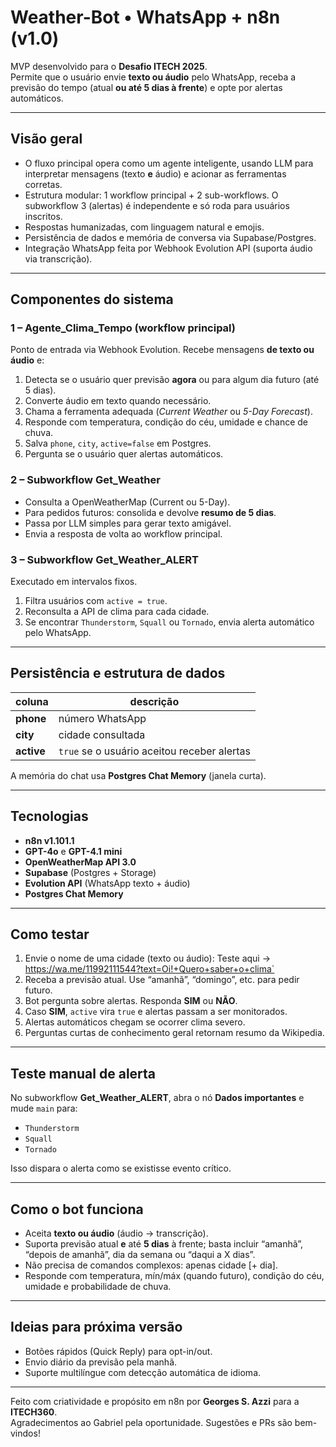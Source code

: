 # Weather-Bot • WhatsApp + n8n (v1.0)

MVP desenvolvido para o **Desafio ITECH 2025**.  
Permite que o usuário envie **texto ou áudio** pelo WhatsApp, receba a previsão do tempo (atual **ou até 5 dias à frente**) e opte por alertas automáticos.

---

## Visão geral

- O fluxo principal opera como um agente inteligente, usando LLM para interpretar mensagens (texto **e** áudio) e acionar as ferramentas corretas.  
- Estrutura modular: 1 workflow principal + 2 sub-workflows. O subworkflow 3 (alertas) é independente e só roda para usuários inscritos.  
- Respostas humanizadas, com linguagem natural e emojis.  
- Persistência de dados e memória de conversa via Supabase/Postgres.  
- Integração WhatsApp feita por Webhook Evolution API (suporta áudio via transcrição).

---

## Componentes do sistema

### 1 – Agente_Clima_Tempo (workflow principal)

Ponto de entrada via Webhook Evolution. Recebe mensagens **de texto ou áudio** e:

1. Detecta se o usuário quer previsão **agora** ou para algum dia futuro (até 5 dias).  
2. Converte áudio em texto quando necessário.  
3. Chama a ferramenta adequada (*Current Weather* ou *5-Day Forecast*).  
4. Responde com temperatura, condição do céu, umidade e chance de chuva.  
5. Salva `phone`, `city`, `active=false` em Postgres.  
6. Pergunta se o usuário quer alertas automáticos.

### 2 – Subworkflow Get_Weather

- Consulta a OpenWeatherMap (Current ou 5-Day).  
- Para pedidos futuros: consolida e devolve **resumo de 5 dias**.  
- Passa por LLM simples para gerar texto amigável.  
- Envia a resposta de volta ao workflow principal.

### 3 – Subworkflow Get_Weather_ALERT

Executado em intervalos fixos.

1. Filtra usuários com `active = true`.  
2. Reconsulta a API de clima para cada cidade.  
3. Se encontrar `Thunderstorm`, `Squall` ou `Tornado`, envia alerta automático pelo WhatsApp.

---

## Persistência e estrutura de dados

| coluna | descrição |
|--------|-----------|
| **phone** | número WhatsApp |
| **city**  | cidade consultada |
| **active**| `true` se o usuário aceitou receber alertas |

A memória do chat usa **Postgres Chat Memory** (janela curta).

---

## Tecnologias

- **n8n v1.101.1**  
- **GPT-4o** e **GPT-4.1 mini**  
- **OpenWeatherMap API 3.0**  
- **Supabase** (Postgres + Storage)  
- **Evolution API** (WhatsApp texto + áudio)  
- **Postgres Chat Memory**

---

## Como testar

1. Envie o nome de uma cidade (texto ou áudio):  Teste aqui → https://wa.me/11992111544?text=Oi!+Quero+saber+o+clima` 
2. Receba a previsão atual. Use “amanhã”, “domingo”, etc. para pedir futuro.  
3. Bot pergunta sobre alertas. Responda **SIM** ou **NÃO**.  
4. Caso **SIM**, `active` vira `true` e alertas passam a ser monitorados.  
5. Alertas automáticos chegam se ocorrer clima severo.  
6. Perguntas curtas de conhecimento geral retornam resumo da Wikipedia.

---

## Teste manual de alerta

No subworkflow **Get_Weather_ALERT**, abra o nó **Dados importantes** e mude `main` para:
- `Thunderstorm`
- `Squall`
- `Tornado`
  
Isso dispara o alerta como se existisse evento crítico.

---

## Como o bot funciona

- Aceita **texto ou áudio** (áudio → transcrição).  
- Suporta previsão atual **e** até **5 dias** à frente; basta incluir “amanhã”, “depois de amanhã”, dia da semana ou “daqui a X dias”.  
- Não precisa de comandos complexos: apenas cidade [+ dia].  
- Responde com temperatura, mín/máx (quando futuro), condição do céu, umidade e probabilidade de chuva.

---

## Ideias para próxima versão

- Botões rápidos (Quick Reply) para opt-in/out.  
- Envio diário da previsão pela manhã.  
- Suporte multilíngue com detecção automática de idioma.

---

Feito com criatividade e propósito em n8n por **Georges S. Azzi** para a **ITECH360**.  
Agradecimentos ao Gabriel pela oportunidade. Sugestões e PRs são bem-vindos!
